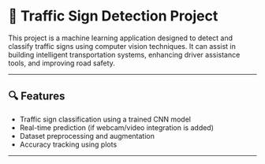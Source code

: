 # 🚦 Traffic Sign Detection Project

This project is a machine learning application designed to detect and classify traffic signs using computer vision techniques. It can assist in building intelligent transportation systems, enhancing driver assistance tools, and improving road safety.

---

## 🔍 Features

- Traffic sign classification using a trained CNN model
- Real-time prediction (if webcam/video integration is added)
- Dataset preprocessing and augmentation
- Accuracy tracking using plots

---

